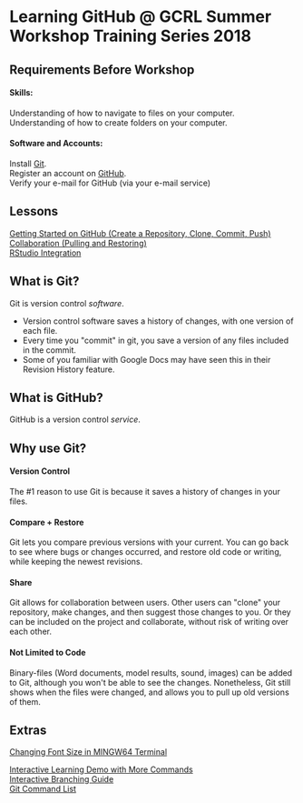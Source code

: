 # Learning GitHub @ GCRL Summer Workshop Training Series 2018
## Requirements Before Workshop
#### Skills:  
Understanding of how to navigate to files on your computer.  
Understanding of how to create folders on your computer.

#### Software and Accounts:  
Install [Git](https://git-scm.com/downloads).  
Register an account on [GitHub](http://github.com).  
Verify your e-mail for GitHub (via your e-mail service)  

## Lessons
[Getting Started on GitHub (Create a Repository, Clone, Commit, Push)](lesson1.MD)  
[Collaboration (Pulling and Restoring)](lesson2.MD)  
[RStudio Integration](lesson3.MD)  

## What is Git?
Git is version control *software*.  
- Version control software saves a history of changes, with one version of each file.  
- Every time you "commit" in git, you save a version of any files included in the commit.  
- Some of you familiar with Google Docs may have seen this in their Revision History feature.  

## What is GitHub?
GitHub is a version control *service*.  

## Why use Git?
#### Version Control
The #1 reason to use Git is because it saves a history of changes in your files.
#### Compare + Restore
Git lets you compare previous versions with your current. You can go back to see where bugs or changes occurred, and restore old code or writing, while keeping the newest revisions.
#### Share
Git allows for collaboration between users. Other users can "clone" your repository, make changes, and then suggest those changes to you. Or they can be included on the project and collaborate, without risk of writing over each other.
#### Not Limited to Code
Binary-files (Word documents, model results, sound, images) can be added to Git, although you won't be able to see the changes. Nonetheless, Git still shows when the files were changed, and allows you to pull up old versions of them.

## Extras
[Changing Font Size in MINGW64 Terminal](fontsize.MD)  

[Interactive Learning Demo with More Commands](https://try.github.io)  
[Interactive Branching Guide](learngitbranching.js.org)  
[Git Command List](https://git-scm.com/docs)  




